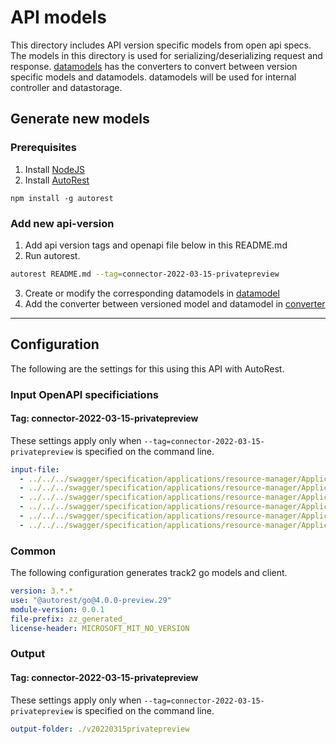 # API models

This directory includes API version specific models from open api specs. The models in this directory is used for serializing/deserializing request and response. [datamodels](../datamodel/) has the converters to convert between version specific models and datamodels. datamodels will be used for internal controller and datastorage.

## Generate new models
### Prerequisites
1. Install [NodeJS](https://nodejs.org/)
2. Install [AutoRest](http://aka.ms/autorest)
```
npm install -g autorest
```

### Add new api-version

1. Add api version tags and openapi file below in this README.md
2. Run autorest.
```bash
autorest README.md --tag=connector-2022-03-15-privatepreview
```
3. Create or modify the corresponding datamodels in [datamodel](../datamodel/)
4. Add the converter between versioned model and datamodel in [converter](../datamodel/converter/)

---

## Configuration

The following are the settings for this using this API with AutoRest.

### Input OpenAPI specificiations

#### Tag: connector-2022-03-15-privatepreview

These settings apply only when `--tag=connector-2022-03-15-privatepreview` is specified on the command line.

```yaml $(tag) == 'connector-2022-03-15-privatepreview'
input-file:
  - ../../../swagger/specification/applications/resource-manager/Applications.Connector/preview/2022-03-15-privatepreview/mongoDatabases.json
  - ../../../swagger/specification/applications/resource-manager/Applications.Connector/preview/2022-03-15-privatepreview/sqlDatabases.json
  - ../../../swagger/specification/applications/resource-manager/Applications.Connector/preview/2022-03-15-privatepreview/redisCaches.json
  - ../../../swagger/specification/applications/resource-manager/Applications.Connector/preview/2022-03-15-privatepreview/daprPubSubBrokers.json
  - ../../../swagger/specification/applications/resource-manager/Applications.Connector/preview/2022-03-15-privatepreview/daprStateStores.json
  - ../../../swagger/specification/applications/resource-manager/Applications.Connector/preview/2022-03-15-privatepreview/daprInvokeHttpRoutes.json
```

### Common

The following configuration generates track2 go models and client.

```yaml $(tag) != ''
version: 3.*.*
use: "@autorest/go@4.0.0-preview.29"
module-version: 0.0.1
file-prefix: zz_generated_
license-header: MICROSOFT_MIT_NO_VERSION
```

### Output

#### Tag: connector-2022-03-15-privatepreview

These settings apply only when `--tag=connector-2022-03-15-privatepreview` is specified on the command line.

```yaml $(tag) == 'connector-2022-03-15-privatepreview'
output-folder: ./v20220315privatepreview
```
